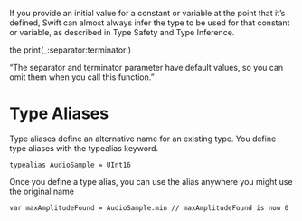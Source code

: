 If you provide an initial value for a constant or variable at the point that it’s defined, Swift can almost always infer the type to be used for that constant or variable, as described in Type Safety and Type Inference.

the print(_:separator:terminator:)


“The separator and terminator parameter have default values, so you can omit them when you call this function.”


# Type Aliases

Type aliases define an alternative name for an existing type. You define type aliases with the typealias keyword.

`typealias AudioSample = UInt16`

Once you define a type alias, you can use the alias anywhere you might use the original name

`var maxAmplitudeFound = AudioSample.min
// maxAmplitudeFound is now 0`

